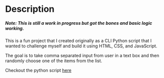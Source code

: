 # Description

##### *Note: This is still a work in progress but got the bones and basic logic working.*

This is a fun project that I created originally as a CLI Python script that I wanted to challenge myself and build it using HTML, CSS, and JavaScript.

The goal is to take comma separated input from user in a text box and then randomly choose one of the items from the list.

Checkout the python script [here](https://github.com/rootkitthis/Random-Item-Chooser)

